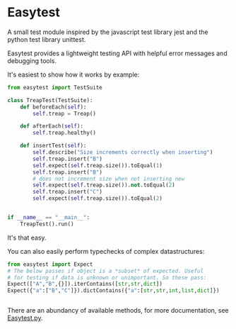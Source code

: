 # Easytest
A small test module inspired by the javascript test
library jest and the python test library unittest.

Easytest provides a lightweight testing API with helpful error 
messages and debugging tools.

It's easiest to show how it works by example:

```Python
from easytest import TestSuite

class TreapTest(TestSuite):
    def beforeEach(self):
        self.treap = Treap()

    def afterEach(self):
        self.treap.healthy()

    def insertTest(self):
        self.describe("Size increments correctly when inserting")
        self.treap.insert("B")
        self.expect(self.treap.size()).toEqual(1)
        self.treap.insert("B")
        # does not increment size when not inserting new
        self.expect(self.treap.size()).not.toEqual(2) 
        self.treap.insert("C")
        self.expect(self.treap.size()).toEqual(2)


if __name__ == "__main__":
    TreapTest().run()
```

It's that easy.

You can also easily perform typechecks of complex datastructures:

```Python
from easytest import Expect
# The below passes if object is a *subset* of expected. Useful
# for testing if data is unknown or unimportant. So these pass:
Expect(["A","B",{}]).iterContains([str,str,dict])
Expect({"a":["B","C"]}).dictContains({"a":[str,str,int,list,dict]})
```

```
```

There are an abundancy of available methods, for more documentation, see [Easytest.py](https://gits-15.sys.kth.se/grudat19/axelen-ovn7/blob/master/Easytest.py).
